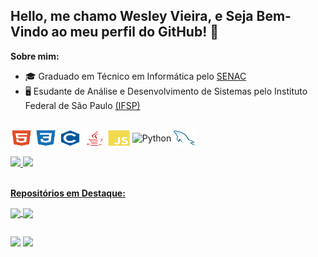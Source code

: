 ## Hello, me chamo Wesley Vieira, e Seja Bem-Vindo ao meu perfil do GitHub! 💙

**Sobre mim:**

- 🎓 Graduado em Técnico em Informática pelo [SENAC](https://www.sp.senac.br/)
- 🖥 Esudante de Análise e Desenvolvimento de Sistemas pelo Instituto Federal de São Paulo [(IFSP)](https://spo.ifsp.edu.br/)

<div style="display: inline_block"><br>
  <img align="center" alt="Html" height="25" width="35" src="https://raw.githubusercontent.com/devicons/devicon/master/icons/html5/html5-plain.svg">
  <img align="center" alt="Css" height="25" width="35" src="https://raw.githubusercontent.com/devicons/devicon/master/icons/css3/css3-plain.svg">
  <img align="center" alt="Css" height="25" width="35" src="https://raw.githubusercontent.com/devicons/devicon/master/icons/c/c-plain.svg">
  <img align="center" alt="Java" height="25" width="35" src="https://raw.githubusercontent.com/devicons/devicon/master/icons/java/java-plain.svg">
  <img align="center" alt="JavaScript" height="25" width="35" src="https://raw.githubusercontent.com/devicons/devicon/master/icons/javascript/javascript-plain.svg">
  <img align="center" alt="Python" height="25" width="35" src="https://cdn.jsdelivr.net/gh/devicons/devicon/icons/python/python-original.svg">
  <img align="center" alt="Sql" height="25" width="35" src="https://raw.githubusercontent.com/devicons/devicon/master/icons/mysql/mysql-plain.svg">        
</div>

<br>

<div>
  <a href="https://github.com/VieiraSantosz">
  <img height="180em" src="https://github-readme-stats.vercel.app/api?username=VieiraSantosz&show_icons=true&theme=algolia&include_all_commits=true&hide_border=true"/>
  <img height="180em" src="https://github-readme-stats.vercel.app/api/top-langs/?username=VieiraSantosz&layout=compact&langs_count=7&theme=algolia&hide_border=true"/>
</div>
  
  <br/>
  

**Repositórios em Destaque:**

<a href="https://github.com/VieiraSantosz/ProjetoAPI">
  <img align="center" src="https://github-readme-stats.vercel.app/api/pin/?username=VieiraSantosz&repo=ProjetoAPI&theme=algolia&hide_border=true" />
</a>

<a href="https://github.com/VieiraSantosz/BeyondTrust-PasswordSafe">
  <img align="center" src="https://github-readme-stats.vercel.app/api/pin/?username=VieiraSantosz&repo=BeyondTrust-PasswordSafe&theme=algolia&hide_border=true" />
</a>

##
  
<div>
  <a href="https://www.linkedin.com/in/wesley-vieira-014681205/" target="_blank"><img src="https://img.shields.io/badge/-LinkedIn-%230077B5?style=for-the-badge&logo=linkedin&logoColor=white" target="_blank"></a> 
  <a href = "mailto:wesleyv760@gmail.com"> <img src="https://img.shields.io/badge/Gmail-D14836?style=for-the-badge&logo=gmail&logoColor=white"></a>
</div>  

